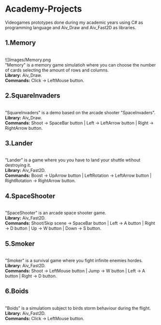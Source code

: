 # Academy-Projects
Videogames prototypes done during my academic years using C# as programming language and Aiv_Draw and Aiv_Fast2D as libraries.<br/>

<h2>1.Memory</h2> <br/>
![]Images/Memory.png <br/>
"Memory" is a memory game simulatioh where you can choose the number of cards selecting the amount of rows and columns.<br/>
<b>Library:</b> Aiv_Draw.<br/>
<b>Commands:</b> Click -> LeftMouse button.<br/>

<h2>2.SquareInvaders</h2> <br/>
"SquareInvaders" is a demo based on the arcade shooter "SpaceInvaders".<br/>
<b>Library:</b> Aiv_Draw.<br/>
<b>Commands:</b> Shoot -> SpaceBar button | Left -> LeftArrow button | Right -> RightArrow button.<br/>

<h2>3.Lander</h2> <br/>
"Lander" is a game where you you have to land your shuttle wtihout destroying it.<br/>
<b>Library:</b> Aiv_Fast2D.<br/>
<b>Commands:</b> Boost -> UpArrow button | LeftRotation -> LeftArrow button | RightRotation -> RightArrow button.<br/>

<h2>4.SpaceShooter</h2> <br/>
"SpaceShooter" is an arcade space shooter game.<br/>
<b>Library:</b> Aiv_Fast2D.<br/>
<b>Commands:</b> Shoot/Skip scene -> SpaceBar button | Left -> A button | Right -> D button | Up -> W button | Down -> S button.<br/>

<h2>5.Smoker</h2> <br/>
"Smoker" is a survival game where you fight infinite enemies hordes.<br/>
<b>Library:</b> Aiv_Fast2D.<br/>
<b>Commands:</b> Shoot -> LeftMouse button | Jump -> W button | Left -> A button | Right -> D button.<br/>

<h2>6.Boids</h2> <br/>
"Boids" is a simulatiom subject to birds storm behaviour during the flight.<br/>
<b>Library:</b> Aiv_Fast2D.<br/>
<b>Commands:</b> Click -> LeftMouse button.<br/>
